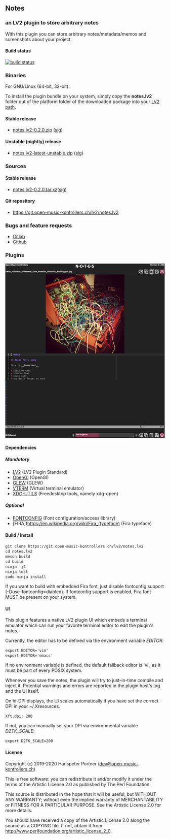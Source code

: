 ## Notes

### an LV2 plugin to store arbitrary notes

With this plugin you can store arbitrary notes/metadata/memos and screenshots about your project.

#### Build status

[![build status](https://gitlab.com/OpenMusicKontrollers/notes.lv2/badges/master/build.svg)](https://gitlab.com/OpenMusicKontrollers/notes.lv2/commits/master)

### Binaries

For GNU/Linux (64-bit, 32-bit).

To install the plugin bundle on your system, simply copy the __notes.lv2__
folder out of the platform folder of the downloaded package into your
[LV2 path](http://lv2plug.in/pages/filesystem-hierarchy-standard.html).

#### Stable release

* [notes.lv2-0.2.0.zip](https://dl.open-music-kontrollers.ch/notes.lv2/stable/notes.lv2-0.2.0.zip) ([sig](https://dl.open-music-kontrollers.ch/notes.lv2/stable/notes.lv2-0.2.0.zip.sig))

#### Unstable (nightly) release

* [notes.lv2-latest-unstable.zip](https://dl.open-music-kontrollers.ch/notes.lv2/unstable/notes.lv2-latest-unstable.zip) ([sig](https://dl.open-music-kontrollers.ch/notes.lv2/unstable/notes.lv2-latest-unstable.zip.sig))

### Sources

#### Stable release

* [notes.lv2-0.2.0.tar.xz](https://git.open-music-kontrollers.ch/lv2/notes.lv2/snapshot/notes.lv2-0.2.0.tar.xz)([sig](https://git.open-music-kontrollers.ch/lv2/notes.lv2/snapshot/notes.lv2-0.2.0.tar.xz.asc))

#### Git repository

* <https://git.open-music-kontrollers.ch/lv2/notes.lv2>

### Bugs and feature requests

* [Gitlab](https://gitlab.com/OpenMusicKontrollers/notes.lv2)
* [Github](https://github.com/OpenMusicKontrollers/notes.lv2)

### Plugins

![Screenshot](/screenshots/screenshot_1.png)

#### Dependencies

##### Mandatory

* [LV2](http://lv2plug.in) (LV2 Plugin Standard)
* [OpenGl](https://www.opengl.org) (OpenGl)
* [GLEW](http://glew.sourceforge.net) (GLEW)
* [VTERM](http://www.leonerd.org.uk/code/libvterm) (Virtual terminal emulator)
* [XDG-UTILS](https://www.freedesktop.org/wiki/Software/xdg-utils/) (Freedesktop tools, namely xdg-open)

##### Optional

* [FONTCONFIG](https://www.fontconfig.org/) (Font configuration/access library)
* [FIRA](https://en.wikipedia.org/wiki/Fira_(typeface) (Fira typeface)

#### Build / install

	git clone https://git.open-music-kontrollers.ch/lv2/notes.lv2
	cd notes.lv2
	meson build
	cd build
	ninja -j4
	ninja test
	sudo ninja install

If you want to build with embedded Fira font, just disable fontconfig support
(-Duse-fontconfig=diabled). If fontconfig support is enabled, Fira font MUST
be present on your system.

#### UI

This plugin features a native LV2 plugin UI which embeds a terminal emulator
which can run your favorite terminal editor to edit the plugin's notes.

Currently, the editor has to be defined via the environment variable *EDITOR*:

    export EDITOR='vim'
    export EDITOR='emacs'

If no environment variable is defined, the default fallback editor is 'vi', as
it must be part of every POSIX system.

Whenever you save the notes, the plugin will try to just-in-time compile and
inject it. Potential warnings and errors are reported in the plugin host's log
and the UI itself.

On hi-DPI displays, the UI scales automatically if you have set the correct DPI
in your ~/.Xresources.

    Xft.dpi: 200

If not, you can manually set your DPI via environmental variable *D2TK_SCALE*:

    export D2TK_SCALE=200

#### License

Copyright (c) 2019-2020 Hanspeter Portner (dev@open-music-kontrollers.ch)

This is free software: you can redistribute it and/or modify
it under the terms of the Artistic License 2.0 as published by
The Perl Foundation.

This source is distributed in the hope that it will be useful,
but WITHOUT ANY WARRANTY; without even the implied warranty of
MERCHANTABILITY or FITNESS FOR A PARTICULAR PURPOSE. See the
Artistic License 2.0 for more details.

You should have received a copy of the Artistic License 2.0
along the source as a COPYING file. If not, obtain it from
<http://www.perlfoundation.org/artistic_license_2_0>.
